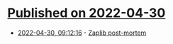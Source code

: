 # [Published on 2022-04-30](index.md)

* [2022-04-30, 09:12:16](https://news.ycombinator.com/item?id=31214521) - [Zaplib post-mortem](https://zaplib.com/docs/blog_post_mortem.html)
